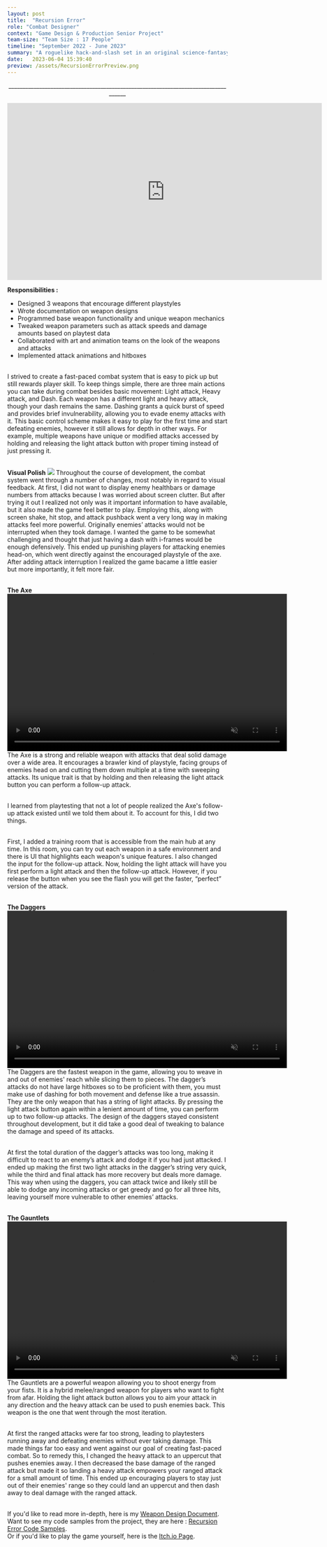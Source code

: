 ```yaml
---
layout: post
title:  "Recursion Error"
role: "Combat Designer"
context: "Game Design & Production Senior Project"
team-size: "Team Size : 17 People"
timeline: "September 2022 - June 2023"
summary: "A roguelike hack-and-slash set in an original science-fantasy world."
date:   2023-06-04 15:39:40
preview: /assets/RecursionErrorPreview.png
---
```

<p align="center">____________________________________________________________________________________</p>
<p align="center">  
<iframe width="720" height="405" src="https://www.youtube.com/embed/OASWarE0Y6E" title="Recursion Error Trailer | Cyber Duck Collective" frameborder="0" allow="accelerometer; autoplay; clipboard-write; encrypted-media; gyroscope; picture-in-picture; web-share" allowfullscreen></iframe>

<b>Responsibilities :</b><br>
  - Designed 3 weapons that encourage different playstyles<br>
  - Wrote documentation on weapon designs<br>
  - Programmed base weapon functionality and unique weapon mechanics<br>
  - Tweaked weapon parameters such as attack speeds and damage amounts based on playtest data<br>
  - Collaborated with art and animation teams on the look of the weapons and attacks<br>
  - Implemented attack animations and hitboxes<br><br>

I strived to create a fast-paced combat system that is easy to pick up but still rewards player skill. To keep things simple, there are three main actions you can take during combat besides basic movement: Light attack, Heavy attack, and Dash. Each weapon has a different light and heavy attack, though your dash remains the same. Dashing grants a quick burst of speed and provides brief invulnerability, allowing you to evade enemy attacks with it. This basic control scheme makes it easy to play for the first time and start defeating enemies, however it still allows for depth in other ways. For example, multiple weapons have unique or modified attacks accessed by holding and releasing the light attack button with proper timing instead of just pressing it.
<br><br>

<b> Visual Polish</b>
<img src="/assets/RecursionErrorGifs/VisualFeedback.gif">
Throughout the course of development, the combat system went through a number of changes, most notably in regard to visual feedback. At first, I did not want to display enemy healthbars or damage numbers from attacks because I was worried about screen clutter. But after trying it out I realized not only was it important information to have available, but it also made the game feel better to play. Employing this, along with screen shake, hit stop, and attack pushback went a very long way in making attacks feel more powerful. Originally enemies’ attacks would not be interrupted when they took damage. I wanted the game to be somewhat challenging and thought that just having a dash with i-frames would be enough defensively. This ended up punishing players for attacking enemies head-on, which went directly against the encouraged playstyle of the axe. After adding attack interruption I realized the game bacame a little easier but more importantly, it felt more fair.
<br><br>

<b> The Axe</b>
<video width="640" height="360" autoplay muted loop>
  <source src="/assets/RecursionErrorVideos/RecursionError_Axe.mp4" type="video/mp4">
</video>
<br>
The Axe is a strong and reliable weapon with attacks that deal solid damage over a wide area. It encourages a brawler kind of playstyle, facing groups of enemies head on and cutting them down multiple at a time with sweeping attacks. Its unique trait is that by holding and then releasing the light attack button you can perform a follow-up attack. <br><br>

I learned from playtesting that not a lot of people realized the Axe's follow-up attack existed until we told them about it. To account for this, I did two things. <br><br>

First, I added a training room that is accessible from the main hub at any time. In this room, you can try out each weapon in a safe environment and there is UI that highlights each weapon's unique features. I also changed the input for the follow-up attack. Now, holding the light attack will have you first perform a light attack and then the follow-up attack. However, if you release the button when you see the flash you will get the faster, “perfect” version of the attack.
<br><br>

<b>The Daggers</b>
<video width="640" height="360" autoplay muted loop>
  <source src="/assets/RecursionErrorVideos/RecursionError_Daggers.mp4" type="video/mp4">
</video>
<br>
The Daggers are the fastest weapon in the game, allowing you to weave in and out of enemies' reach while slicing them to pieces. The dagger’s attacks do not have large hitboxes so to be proficient with them, you must make use of dashing for both movement and defense like a true assassin. They are the only weapon that has a string of light attacks. By pressing the light attack button again within a lenient amount of time, you can perform up to two follow-up attacks. The design of the daggers stayed consistent throughout development, but it did take a good deal of tweaking to balance the damage and speed of its attacks. <br><br>

At first the total duration of the dagger’s attacks was too long, making it difficult to react to an enemy’s attack and dodge it if you had just attacked. I ended up making the first two light attacks in the dagger’s string very quick, while the third and final attack has more recovery but deals more damage. This way when using the daggers, you can attack twice and likely still be able to dodge any incoming attacks or get greedy and go for all three hits, leaving yourself more vulnerable to other enemies’ attacks.
<br><br>

<b>The Gauntlets</b>
<video width="640" height="360" autoplay muted loop>
  <source src="/assets/RecursionErrorVideos/RecursionError_Gauntlets.mp4" type="video/mp4">
</video>
<br>
The Gauntlets are a powerful weapon allowing you to shoot energy from your fists. It is a hybrid melee/ranged weapon for players who want to fight from afar. Holding the light attack button allows you to aim your attack in any direction and the heavy attack can be used to push enemies back. This weapon is the one that went through the most iteration. <br><br>

At first the ranged attacks were far too strong, leading to playtesters running away and defeating enemies without ever taking damage. This made things far too easy and went against our goal of creating fast-paced combat. So to remedy this, I changed the heavy attack to an uppercut that pushes enemies away. I then decreased the base damage of the ranged attack but made it so landing a heavy attack empowers your ranged attack for a small amount of time. This ended up encouraging players to stay just out of their enemies' range so they could land an uppercut and then dash away to deal damage with the ranged attack.<br><br>


If you'd like to read more in-depth, here is my <a href="https://docs.google.com/document/d/1bT9IFHqPR0wT22lfVg5XTb69fw_1GM0wqV9EgFpAeLM/edit?usp=sharing"> Weapon Design Document</a>.<br>
Want to see my code samples from the project, they are here : <a href="https://github.com/ShaneMakesGames/Code-Samples/tree/main/Recursion%20Error"> Recursion Error Code Samples</a>.<br>
Or if you'd like to play the game yourself, here is the <a href="https://shanegamedev.itch.io/recursion-error"> Itch.io Page</a>.
</p>
